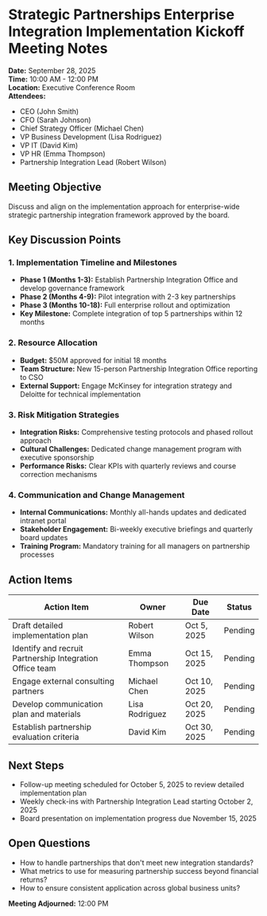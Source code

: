 # Strategic Partnerships Enterprise Integration Implementation Kickoff Meeting Notes

**Date:** September 28, 2025  
**Time:** 10:00 AM - 12:00 PM  
**Location:** Executive Conference Room  
**Attendees:**  
- CEO (John Smith)  
- CFO (Sarah Johnson)  
- Chief Strategy Officer (Michael Chen)  
- VP Business Development (Lisa Rodriguez)  
- VP IT (David Kim)  
- VP HR (Emma Thompson)  
- Partnership Integration Lead (Robert Wilson)  

## Meeting Objective
Discuss and align on the implementation approach for enterprise-wide strategic partnership integration framework approved by the board.

## Key Discussion Points

### 1. Implementation Timeline and Milestones
- **Phase 1 (Months 1-3):** Establish Partnership Integration Office and develop governance framework
- **Phase 2 (Months 4-9):** Pilot integration with 2-3 key partnerships
- **Phase 3 (Months 10-18):** Full enterprise rollout and optimization
- **Key Milestone:** Complete integration of top 5 partnerships within 12 months

### 2. Resource Allocation
- **Budget:** $50M approved for initial 18 months
- **Team Structure:** New 15-person Partnership Integration Office reporting to CSO
- **External Support:** Engage McKinsey for integration strategy and Deloitte for technical implementation

### 3. Risk Mitigation Strategies
- **Integration Risks:** Comprehensive testing protocols and phased rollout approach
- **Cultural Challenges:** Dedicated change management program with executive sponsorship
- **Performance Risks:** Clear KPIs with quarterly reviews and course correction mechanisms

### 4. Communication and Change Management
- **Internal Communications:** Monthly all-hands updates and dedicated intranet portal
- **Stakeholder Engagement:** Bi-weekly executive briefings and quarterly board updates
- **Training Program:** Mandatory training for all managers on partnership processes

## Action Items

| Action Item | Owner | Due Date | Status |
|-------------|-------|----------|--------|
| Draft detailed implementation plan | Robert Wilson | Oct 5, 2025 | Pending |
| Identify and recruit Partnership Integration Office team | Emma Thompson | Oct 15, 2025 | Pending |
| Engage external consulting partners | Michael Chen | Oct 10, 2025 | Pending |
| Develop communication plan and materials | Lisa Rodriguez | Oct 20, 2025 | Pending |
| Establish partnership evaluation criteria | David Kim | Oct 30, 2025 | Pending |

## Next Steps
- Follow-up meeting scheduled for October 5, 2025 to review detailed implementation plan
- Weekly check-ins with Partnership Integration Lead starting October 2, 2025
- Board presentation on implementation progress due November 15, 2025

## Open Questions
- How to handle partnerships that don't meet new integration standards?
- What metrics to use for measuring partnership success beyond financial returns?
- How to ensure consistent application across global business units?

**Meeting Adjourned:** 12:00 PM